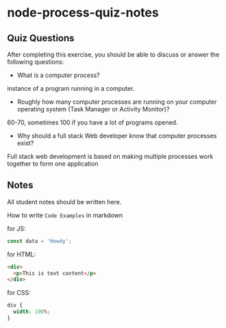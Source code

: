 # node-process-quiz-notes

## Quiz Questions

After completing this exercise, you should be able to discuss or answer the following questions:

- What is a computer process?

instance of a program running in a computer.

- Roughly how many computer processes are running on your computer operating system (Task Manager or Activity Monitor)?

60-70, sometimes 100 if you have a lot of programs opened.

- Why should a full stack Web developer know that computer processes exist?

Full stack web development is based on making multiple processes work together to form one application

## Notes

All student notes should be written here.

How to write `Code Examples` in markdown

for JS:

```javascript
const data = 'Howdy';
```

for HTML:

```html
<div>
  <p>This is text content</p>
</div>
```

for CSS:

```css
div {
  width: 100%;
}
```
